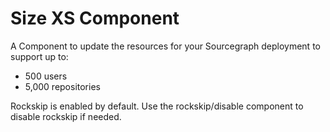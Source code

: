 # Size XS Component

A Component to update the resources for your Sourcegraph deployment to support up to:

- 500 users
- 5,000 repositories

Rockskip is enabled by default. Use the rockskip/disable component to disable rockskip if needed.
